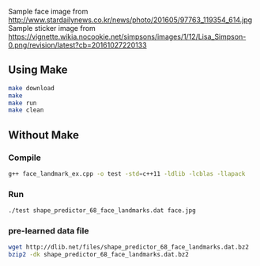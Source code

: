 Sample face image from  
http://www.stardailynews.co.kr/news/photo/201605/97763_119354_614.jpg  
Sample sticker image from  
https://vignette.wikia.nocookie.net/simpsons/images/1/12/Lisa_Simpson-0.png/revision/latest?cb=20161027220133  

## Using Make  
```bash  
make download  
make  
make run  
make clean  
```  



## Without Make

### Compile  
```bash  
g++ face_landmark_ex.cpp -o test -std=c++11 -ldlib -lcblas -llapack
```  
### Run  
```bash  
./test shape_predictor_68_face_landmarks.dat face.jpg  
```

### pre-learned data file
```bash  
wget http://dlib.net/files/shape_predictor_68_face_landmarks.dat.bz2
bzip2 -dk shape_predictor_68_face_landmarks.dat.bz2
```
